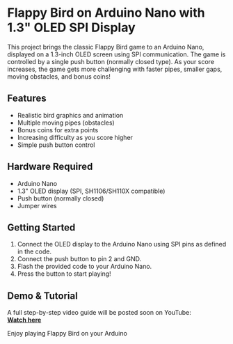 # Flappy Bird on Arduino Nano with 1.3" OLED SPI Display

This project brings the classic Flappy Bird game to an Arduino Nano, displayed on a 1.3-inch OLED screen using SPI communication. The game is controlled by a single push button (normally closed type). As your score increases, the game gets more challenging with faster pipes, smaller gaps, moving obstacles, and bonus coins!

## Features

- Realistic bird graphics and animation
- Multiple moving pipes (obstacles)
- Bonus coins for extra points
- Increasing difficulty as you score higher
- Simple push button control

## Hardware Required

- Arduino Nano
- 1.3" OLED display (SPI, SH1106/SH110X compatible)
- Push button (normally closed)
- Jumper wires

## Getting Started

1. Connect the OLED display to the Arduino Nano using SPI pins as defined in the code.
2. Connect the push button to pin 2 and GND.
3. Flash the provided code to your Arduino Nano.
4. Press the button to start playing!

## Demo & Tutorial

A full step-by-step video guide will be posted soon on YouTube:  
**[Watch here](PostedSoon)**


Enjoy playing Flappy Bird on your Arduino
